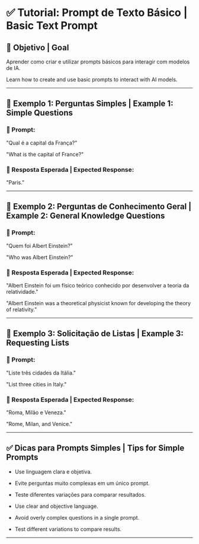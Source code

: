 # ✅ Tutorial: Prompt de Texto Básico | Basic Text Prompt

## 📌 Objetivo | Goal
Aprender como criar e utilizar prompts básicos para interagir com modelos de IA.

Learn how to create and use basic prompts to interact with AI models.

---

## 🚀 Exemplo 1: Perguntas Simples | Example 1: Simple Questions

### 🔹 Prompt:
"Qual é a capital da França?"

"What is the capital of France?"

### 🔹 Resposta Esperada | Expected Response:
"Paris."

---

## 🚀 Exemplo 2: Perguntas de Conhecimento Geral | Example 2: General Knowledge Questions

### 🔹 Prompt:
"Quem foi Albert Einstein?"

"Who was Albert Einstein?"

### 🔹 Resposta Esperada | Expected Response:
"Albert Einstein foi um físico teórico conhecido por desenvolver a teoria da relatividade."

"Albert Einstein was a theoretical physicist known for developing the theory of relativity."

---

## 🚀 Exemplo 3: Solicitação de Listas | Example 3: Requesting Lists

### 🔹 Prompt:
"Liste três cidades da Itália."

"List three cities in Italy."

### 🔹 Resposta Esperada | Expected Response:
"Roma, Milão e Veneza."

"Rome, Milan, and Venice."

---

## ✅ Dicas para Prompts Simples | Tips for Simple Prompts
- Use linguagem clara e objetiva.
- Evite perguntas muito complexas em um único prompt.
- Teste diferentes variações para comparar resultados.

- Use clear and objective language.
- Avoid overly complex questions in a single prompt.
- Test different variations to compare results.
---
